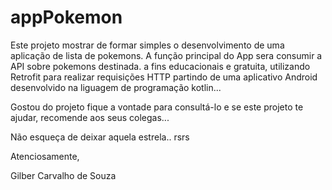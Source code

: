 # appPokemon
Este projeto mostrar de formar simples o desenvolvimento de uma aplicação de lista de pokemons. A função principal do App sera consumir a API  sobre pokemons destinada.
a fins educacionais e gratuita, utilizando Retrofit para realizar requisições HTTP partindo de uma aplicativo Android desenvolvido na liguagem de programação kotlin...   


Gostou do projeto fique a vontade para consultá-lo e se este projeto te ajudar, recomende aos seus colegas...

Não esqueça de deixar aquela estrela.. rsrs

Atenciosamente,


Gilber Carvalho de Souza
